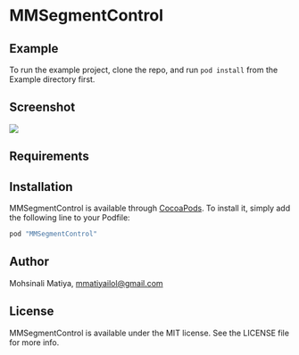 # MMSegmentControl

## Example

To run the example project, clone the repo, and run `pod install` from the Example directory first.

## Screenshot

![](https://i.imgur.com/WI5vkF3.png)

## Requirements

## Installation

MMSegmentControl is available through [CocoaPods](http://cocoapods.org). To install
it, simply add the following line to your Podfile:

```ruby
pod "MMSegmentControl"
```

## Author

Mohsinali Matiya, mmatiyailol@gmail.com

## License

MMSegmentControl is available under the MIT license. See the LICENSE file for more info.
